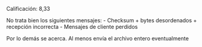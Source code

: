 Calificación: 8,33

No trata bien los siguientes mensajes:
	- Checksum + bytes desordenados + recepción incorrecta
	- Mensajes de cliente perdidos

Por lo demás se acerca. Al menos envía el archivo entero eventualmente
